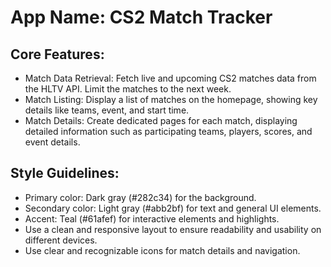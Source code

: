 # **App Name**: CS2 Match Tracker

## Core Features:

- Match Data Retrieval: Fetch live and upcoming CS2 matches data from the HLTV API. Limit the matches to the next week.
- Match Listing: Display a list of matches on the homepage, showing key details like teams, event, and start time.
- Match Details: Create dedicated pages for each match, displaying detailed information such as participating teams, players, scores, and event details.

## Style Guidelines:

- Primary color: Dark gray (#282c34) for the background.
- Secondary color: Light gray (#abb2bf) for text and general UI elements.
- Accent: Teal (#61afef) for interactive elements and highlights.
- Use a clean and responsive layout to ensure readability and usability on different devices.
- Use clear and recognizable icons for match details and navigation.